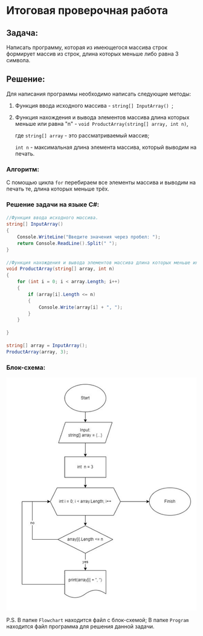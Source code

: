 # Итоговая проверочная работа

## Задача:
Написать программу, которая из имеющегося массива строк формирует массив из строк, длина которых меньше либо равна 3 символа. 

## Решение:
Для написания программы необходимо написать следующие методы:
1. Функция ввода исходного массива - `string[] InputArray() `;

2. Функция нахождения и вывода элементов массива длина которых меньше или равна "n" - `void ProductArray(string[] array, int n)`,

   где `string[] array` - это рассматриваемый массив;

   `int n` - максимальная длина элемента массива, который выводим на печать.

### Алгоритм:

С помощью цикла `for` перебираем все элементы массива и выводим на печать те, длина которых меньше трёх.

### Решение задачи на языке С#:

```C#
//Функция ввода исходного массива.
string[] InputArray()
{
    Console.WriteLine("Введите значения через пробел: ");
    return Console.ReadLine().Split(" ");
}

//Функция нахождения и вывода элементов массива длина которых меньше или равна "n"
void ProductArray(string[] array, int n)
{
    for (int i = 0; i < array.Length; i++)
    {
        if (array[i].Length <= n)
        {
            Console.Write(array[i] + ", ");
        }
    }

}

string[] array = InputArray();
ProductArray(array, 3);
```
### Блок-схема:

![Блок-схема](https://github.com/PurosovMV/Test_1/blob/main/Flowchart/%D0%91%D0%BB%D0%BE%D0%BA-%D1%81%D1%85%D0%B5%D0%BC%D0%B0.jpg?raw=true)


P.S. 
В папке `Flowchart` находится файл с блок-схемой;
В папке `Program` находится файл программа для решения данной задачи.
